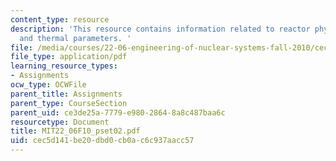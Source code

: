 ```yaml
---
content_type: resource
description: 'This resource contains information related to reactor physics review
  and thermal parameters. '
file: /media/courses/22-06-engineering-of-nuclear-systems-fall-2010/cec5d141be20dbd0cb0ac6c937aacc57_MIT22_06F10_pset02.pdf
file_type: application/pdf
learning_resource_types:
- Assignments
ocw_type: OCWFile
parent_title: Assignments
parent_type: CourseSection
parent_uid: ce3de25a-7779-e980-2864-8a8c487baa6c
resourcetype: Document
title: MIT22_06F10_pset02.pdf
uid: cec5d141-be20-dbd0-cb0a-c6c937aacc57
---
```

